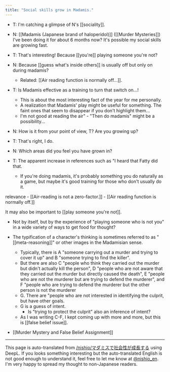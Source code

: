 ```yaml
---
title: "Social skills grow in Madamis."
---
```


- T: I'm catching a glimpse of N's [[sociality]].

- N: [[Madamis (Japanese brand of haloperidol)]] ([[Murder Mysteries]]) I've been doing it for about 6 months now? It's possible my social skills are growing fast.

- T: That's interesting! Because [[you're]] playing someone you're not?

- N: Because [[guess what's inside others]] is usually off but only on during madamis?
    - Related: [[Air reading function is normally off...]].

- T: Is Madamis effective as a training to turn that switch on...!
    - This is about the most interesting fact of the year for me personally.
    - A realization that Madamis' play might be useful for something. The faint ones that seem to disappear if you don't highlight them...
    - I'm not good at reading the air" - "Then do madamis" might be a possibility...

- N: How is it from your point of view, T? Are you growing up?

- T: That's right, I do.

- N: Which areas did you feel you have grown in?

- T: The apparent increase in references such as "I heard that Fatty did that.
    - If you're doing madamis, it's probably something you do naturally as a game, but maybe it's good training for those who don't usually do it.

relevance
    - [[Air-reading is not a zero-factor.]]
    - [[Air reading function is normally off.]]

It may also be important to [[play someone you're not]].
- Not by itself, but by the experience of "playing someone who is not you" in a wide variety of ways to get food for thought?
- The typification of a character's thinking is sometimes referred to as "[[meta-reasoning]]" or other images in the Madamisian sense.
    - Typically, there is A "someone carrying out a murder and trying to cover it up" and B "someone trying to find the killer".
    - But there are also C "people who think they carried out the murder but didn't actually kill the person", D "people who are not aware that they carried out the murder but directly caused the death", E "people who are not the murderer but are trying to defend the murderer", and F "people who are trying to defend the murderer but the other person is not the murderer
    - G. There are "people who are not interested in identifying the culprit, but have other goals.
    - G is a guess of intent.
        - Is "trying to protect the culprit" also an inference of intent?
    - As I was writing C-F, I kept coming up with more and more, but this is [[false belief issue]].

- [[Murder Mystery and False Belief Assignment]]

---
This page is auto-translated from [/nishio/マダミスで社会性が成長する](https://scrapbox.io/nishio/マダミスで社会性が成長する) using DeepL. If you looks something interesting but the auto-translated English is not good enough to understand it, feel free to let me know at [@nishio_en](https://twitter.com/nishio_en). I'm very happy to spread my thought to non-Japanese readers.